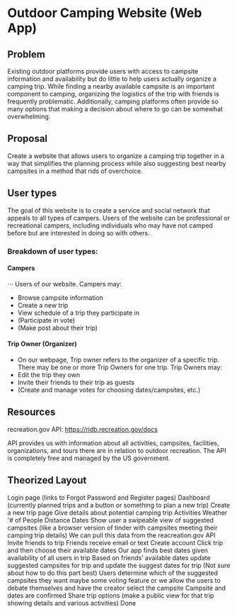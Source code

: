 # Outdoor Camping Website (Web App)

## Problem
 Existing outdoor platforms provide users with access to campsite information and availability but do little to help users actually organize a camping trip. While finding a nearby available campsite is an important component to camping, organizing the logistics of the trip with friends is frequently problematic. Additionally, camping platforms often provide so many options that making a decision about where to go can be somewhat overwhelming.

## Proposal
Create a website that allows users to organize a camping trip together in a way that simplifies the planning process while also suggesting best nearby campsites in a method that rids of overchoice.

## User types
The goal of this website is to create a service and social network that appeals to all types of campers. Users of the website can be professional or recreational campers, including individuals who may have not camped before but are interested in doing so with others.

### Breakdown of user types: 
#### Campers
⋅⋅⋅ Users of our website. 
Campers may:
- Browse campsite information
- Create a new trip
- View schedule of a trip they participate in
- (Participate in vote)
- (Make post about their trip)
#### Trip Owner (Organizer)
- On our webpage, Trip owner refers to the organizer of a specific trip. There may be one or more Trip Owners for one trip.
Trip Owners may:  
- Edit the trip they own
- Invite their friends to their trip as guests 
- (Create and manage votes for choosing dates/campsites, etc.)

## Resources
recreation.gov API: 
https://ridb.recreation.gov/docs

API provides us with information about all activities, campsites, facilities, organizations, and tours there are in relation to outdoor recreation. The API is completely free and managed by the US government.


## Theorized Layout

Login page (links to Forgot Password and Register pages)
Dashboard (currently planned trips and a button or something to plan a new trip)
Create a new trip page
Give details about potential camping trip
Activities
Weather
'# of People
Distance
Dates
Show user a swipeable view of suggested campsites (like a browser version of tinder with campsites meeting their camping trip details) 
We can pull this data from the reacreation.gov API
Invite friends to trip
Friends receive email or text
Create account
Click trip and then choose their available dates
Our app finds best dates given availability of all users in trip
Based on friends’ available dates update suggested campsites for trip and update the suggest dates for trip
(Not sure about how to do this part best) Users determine which of the suggested campsites they want
maybe some voting feature
or we allow the users to debate themselves and have the creator select the campsite
Campsite and dates are confirmed
Share trip options (make a public view for that trip showing details and various activities)
Done





